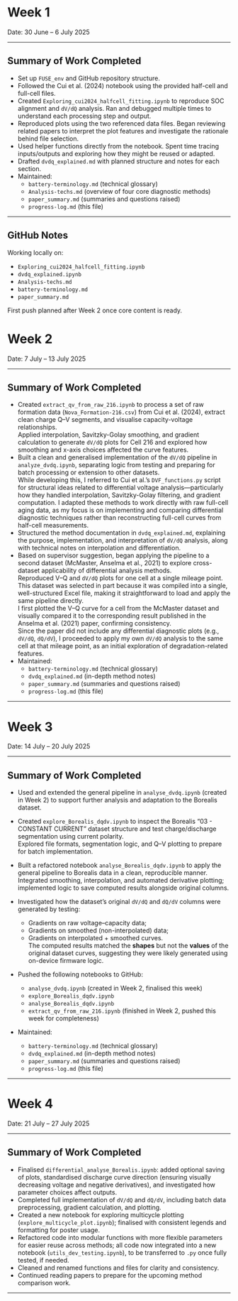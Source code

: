# Week 1  
Date: 30 June – 6 July 2025  

---

## Summary of Work Completed

- Set up `FUSE_env` and GitHub repository structure.
- Followed the Cui et al. (2024) notebook using the provided half-cell and full-cell files.
- Created `Exploring_cui2024_halfcell_fitting.ipynb` to reproduce SOC alignment and `dV/dQ` analysis. Ran and debugged multiple times to understand each processing step and output.
- Reproduced plots using the two referenced data files. Began reviewing related papers to interpret the plot features and investigate the rationale behind file selection.
- Used helper functions directly from the notebook. Spent time tracing inputs/outputs and exploring how they might be reused or adapted.
- Drafted `dvdq_explained.md` with planned structure and notes for each section.
- Maintained:
  - `battery-terminology.md` (technical glossary)  
  - `Analysis-techs.md` (overview of four core diagnostic methods)  
  - `paper_summary.md` (summaries and questions raised)  
  - `progress-log.md` (this file)

---


## GitHub Notes

Working locally on:

- `Exploring_cui2024_halfcell_fitting.ipynb`  
- `dvdq_explained.ipynb`  
- `Analysis-techs.md`  
- `battery-terminology.md`  
- `paper_summary.md`  

First push planned after Week 2 once core content is ready.

# Week 2  
Date: 7 July – 13 July 2025  

---

## Summary of Work Completed

- Created `extract_qv_from_raw_216.ipynb` to process a set of raw formation data (`Nova_Formation-216.csv`) from Cui et al. (2024), extract clean charge Q–V segments, and visualise capacity-voltage relationships.  
  Applied interpolation, Savitzky-Golay smoothing, and gradient calculation to generate `dV/dQ` plots for Cell 216 and explored how smoothing and x-axis choices affected the curve features.
- Built a clean and generalised implementation of the `dV/dQ` pipeline in `analyze_dvdq.ipynb`, separating logic from testing and preparing for batch processing or extension to other datasets.  
  While developing this, I referred to Cui et al.’s `DVF_functions.py` script for structural ideas related to differential voltage analysis—particularly how they handled interpolation, Savitzky-Golay filtering, and gradient computation. I adapted these methods to work directly with raw full-cell aging data, as my focus is on implementing and comparing differential diagnostic techniques rather than reconstructing full-cell curves from half-cell measurements.
- Structured the method documentation in `dvdq_explained.md`, explaining the purpose, implementation, and interpretation of `dV/dQ` analysis, along with technical notes on interpolation and differentiation.
- Based on supervisor suggestion, began applying the pipeline to a second dataset (McMaster, Anselma et al., 2021) to explore cross-dataset applicability of differential analysis methods.  
  Reproduced V–Q and `dV/dQ` plots for one cell at a single mileage point.  
  This dataset was selected in part because it was compiled into a single, well-structured Excel file, making it straightforward to load and apply the same pipeline directly.  
  I first plotted the V–Q curve for a cell from the McMaster dataset and visually compared it to the corresponding result published in the Anselma et al. (2021) paper, confirming consistency.  
  Since the paper did not include any differential diagnostic plots (e.g., `dV/dQ`, `dQ/dV`), I proceeded to apply my own `dV/dQ` analysis to the same cell at that mileage point, as an initial exploration of degradation-related features.
- Maintained:
  - `battery-terminology.md` (technical glossary)
  - `dvdq_explained.md` (in-depth method notes)  
  - `paper_summary.md` (summaries and questions raised)  
  - `progress-log.md` (this file)

---
# Week 3  
Date: 14 July – 20 July 2025  

---

## Summary of Work Completed

- Used and extended the general pipeline in `analyse_dvdq.ipynb` (created in Week 2) to support further analysis and adaptation to the Borealis dataset.

- Created `explore_Borealis_dqdv.ipynb` to inspect the Borealis “03 - CONSTANT CURRENT” dataset structure and test charge/discharge segmentation using current polarity.  
  Explored file formats, segmentation logic, and Q–V plotting to prepare for batch implementation.

- Built a refactored notebook `analyse_Borealis_dqdv.ipynb` to apply the general pipeline to Borealis data in a clean, reproducible manner.  
  Integrated smoothing, interpolation, and automated derivative plotting; implemented logic to save computed results alongside original columns.

- Investigated how the dataset’s original `dV/dQ` and `dQ/dV` columns were generated by testing:
  - Gradients on raw voltage–capacity data;
  - Gradients on smoothed (non-interpolated) data;
  - Gradients on interpolated + smoothed curves.  
  The computed results matched the **shapes** but not the **values** of the original dataset curves, suggesting they were likely generated using on-device firmware logic.

- Pushed the following notebooks to GitHub:
  - `analyse_dvdq.ipynb` (created in Week 2, finalised this week)  
  - `explore_Borealis_dqdv.ipynb`  
  - `analyse_Borealis_dqdv.ipynb`  
  - `extract_qv_from_raw_216.ipynb` (finished in Week 2, pushed this week for completeness)

- Maintained:
  - `battery-terminology.md` (technical glossary)  
  - `dvdq_explained.md` (in-depth method notes)  
  - `paper_summary.md` (summaries and questions raised)  
  - `progress-log.md` (this file)

---
# Week 4
Date: 21 July – 27 July 2025  

---

## Summary of Work Completed
- Finalised ```differential_analyse_Borealis.ipynb```: added optional saving of plots, standardised discharge curve direction (ensuring visually decreasing voltage and negative derivatives), and investigated how parameter choices affect outputs.
- Completed full implementation of `dV/dQ` and `dQ/dV`, including batch data preprocessing, gradient calculation, and plotting.  
- Created a new notebook for exploring multicycle plotting (`explore_multicycle_plot.ipynb`); finalised with consistent legends and formatting for poster usage.  
- Refactored code into modular functions with more flexible parameters for easier reuse across methods; all code now integrated into a new notebook (`utils_dev_testing.ipynb`), to be transferred to `.py` once fully tested, if needed.  
- Cleaned and renamed functions and files for clarity and consistency.  
- Continued reading papers to prepare for the upcoming method comparison work.
---